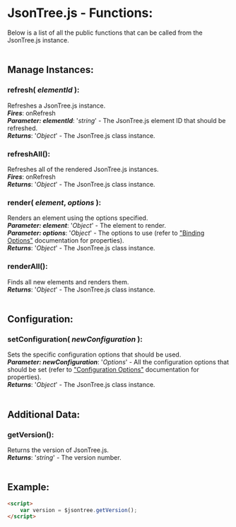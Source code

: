 # JsonTree.js - Functions:

Below is a list of all the public functions that can be called from the JsonTree.js instance.
<br>
<br>


## Manage Instances:

### **refresh( *elementId* )**:
Refreshes a JsonTree.js instance.
<br>
***Fires***:  onRefresh
<br>
***Parameter: elementId***: '*string*' - The JsonTree.js element ID that should be refreshed.
<br>
***Returns***: '*Object*' - The JsonTree.js class instance.
<br>

### **refreshAll()**:
Refreshes all of the rendered JsonTree.js instances.
<br>
***Fires***:  onRefresh
<br>
***Returns***: '*Object*' - The JsonTree.js class instance.
<br>

### **render( *element*, *options* )**:
Renders an element using the options specified.
<br>
***Parameter: element***: '*Object*' - The element to render.
<br>
***Parameter: options***: '*Object*' - The options to use (refer to ["Binding Options"](binding/OPTIONS.md) documentation for properties).
<br>
***Returns***: '*Object*' - The JsonTree.js class instance.
<br>

### **renderAll()**:
Finds all new elements and renders them.
<br>
***Returns***: '*Object*' - The JsonTree.js class instance.
<br>
<br>


## Configuration:

### **setConfiguration( *newConfiguration* )**:
Sets the specific configuration options that should be used.
<br>
***Parameter: newConfiguration***: '*Options*' - All the configuration options that should be set (refer to ["Configuration Options"](configuration/OPTIONS.md) documentation for properties).
<br>
***Returns***: '*Object*' - The JsonTree.js class instance.
<br>
<br>


## Additional Data:

### **getVersion()**:
Returns the version of JsonTree.js.
<br>
***Returns***: '*string*' - The version number.
<br>
<br>


## Example:

```markdown
<script> 
    var version = $jsontree.getVersion();
</script>
```